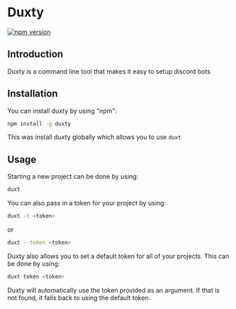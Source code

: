 # Duxty
[![npm version](https://badge.fury.io/js/duxty.svg)](https://badge.fury.io/js/duxty)

## Introduction

Duxty is a command line tool that makes it easy to setup discord bots

## Installation

You can install duxty by using "npm": 
```bash
npm install -g duxty
```
This was install duxty globally which allows you to use ``duxt`` 

## Usage

Starting a new project can be done by using:

```bash
duxt
```

You can also pass in a token for your project by using:

```bash
duxt -t <token>
```
or

```bash
duxt --token <token>
```

Duxty also allows you to set a default token for all of your projects. This can be done by using:

```bash
duxt token <token>
```
Duxty will automatically use the token provided as an argument. If that is not found, it falls back to using the default token.